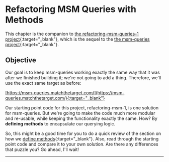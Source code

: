 # Refactoring MSM Queries with Methods

This chapter is the companion to [the refactoring-msm-queries-1 project](https://github.com/appdev-projects/refactoring-msm-queries-1){:target="_blank"}, which is the sequel to the [the msm-queries project](https://github.com/appdev-projects/msm-queries){:target="_blank"}.

## Objective

Our goal is to keep msm-queries working exactly the same way that it was after we finished building it; we're not going to add a thing. Therefore, we'll use the exact same target as before:

[https://msm-queries.matchthetarget.com/](https://msm-queries.matchthetarget.com/){:target="_blank"}

Our starting point code for this project, refactoring-msm-1, is one solution for msm-queries. But we're going to make the code much more modular and re-usable, while keeping the functionality exactly the same. How? By **defining methods** to encapsulate our querying logic.

So, this might be a good time for you to do a quick review of the section on how we [define methods](https://chapters.firstdraft.com/chapters/769#defining-instance-methods){:target="_blank"}. Also, read through the starting point code and compare it to your own solution. Are there any differences that puzzle you? Go ahead, I'll wait!

---

